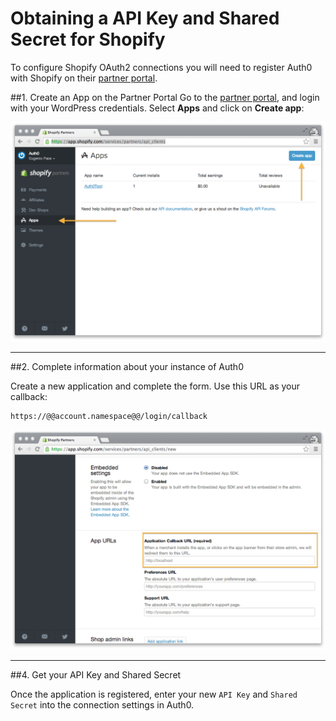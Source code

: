 # Obtaining a API Key and Shared Secret for Shopify

To configure Shopify OAuth2 connections you will need to register Auth0 with Shopify on their [partner portal](https://app.shopify.com/services/partners/auth/login).

##1. Create an App on the Partner Portal
Go to the [partner portal](https://app.shopify.com/services/partners), and login with your WordPress credentials. Select __Apps__ and click on __Create app__:

![](../media/articles/shopify-devportal-1.png)

---

##2. Complete information about your instance of Auth0

Create a new application and complete the form. Use this URL as your callback:

	https://@@account.namespace@@/login/callback

![](../media/articles/shopify-devportal-2.png)

---

##4. Get your API Key and Shared Secret

Once the application is registered, enter your new `API Key` and `Shared Secret` into the connection settings in Auth0.

